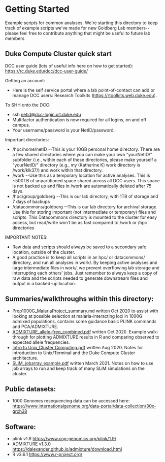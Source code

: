 # Getting Started
Example scripts for common analyses. We're starting this directory to keep track of example scripts we've made for new Goldberg Lab members-- please feel free to contribute anything that might be useful to future lab members.

## Duke Compute Cluster quick start
DCC user guide (lots of useful info here on how to get started): https://rc.duke.edu/dcc/dcc-user-guide/

Getting an account:
- Here is the self service portal where a lab point-of-contact can add or manage DCC users: Research Toolkits (https://rtoolkits.web.duke.edu).

To SHH onto the DCC: 
- ssh netid@dcc-login.oit.duke.edu
- Multifactor authentication is now required for all logins, on and off campus.  
- Your username/password is your NetID/password.

Important directories:
- /hpc/home/netID --This is your 10GB personal home directory. There are a few shared directories where you can make your own “yourNetID/” subfolder (i.e., within each of these directories, please make yourself a "yourNetID/" directory (e.g., my (Katharine K) work directory is /work/klk37/) and work within that directory. 
- /work  --Use this as a temporary location for active analyses. This is ~500TB of unpartitioned space shared across all DCC users. This space is not backed up and files in /work are automatically deleted after 75 days.
- /hpc/group/goldberg --This is our lab directory, with 1TB of storage and 7 days of backups
- /datacommons/goldberg --This is our lab directory for archival storage. Use this for storing important (not intermediate or temporary) files and scripts. This Datacommons directory is mounted to the cluster for easy access, but read/write won’t be as fast compared to /work or /hpc directories


IMPORTANT NOTES:
- Raw data and scripts should always be saved to a secondary safe location, outside of the cluster.
- A good practice is to keep all scripts in an hpc/ or datacommons/ directory, and run all analyses in work/. By keeping active analyses and large intermediate files in work/, we prevent overflowing lab storage and interrupting each others’ jobs. Just remember to always keep a copy of raw data and the scripts needed to generate downstream files and output in a backed-up location.

## Summaries/walkthroughs within this directory:
- [Prep1000G_MalariaProject_summary.md](./Prep1000G_MalariaProject_summary.md) written Oct 2020 to assist with looking at possible selection at malaria-interacting loci in 1000G admixed populations. contains some guidance basic PLINK commands and PCA/ADMIXTURE.
- [ADMIXTURE_allele-freq_combined.pdf](./ADMIXTURE_allele-freq_combined.pdf) written Oct 2020. Example walk-through for plotting ADMIXTURE results in R and comparing observed to expected allele frequencies.
- [Intro to Unix_Cluster Computing.pdf](./Intro%20to%20Unix_Cluster%20Computing.pdf) written Aug 2020. Notes for introduction to Unix/Terminal and the Duke Compute Cluster architecture.
- [SLiM_jobarray_example.pdf](./SLiM_jobarray_example.pdf) written March 2021. Notes on how to use job arrays to run and keep track of many SLiM simulations on the cluster.

## Public datasets:
- 1000 Genomes resequencing data can be accessed here: https://www.internationalgenome.org/data-portal/data-collection/30x-grch38 

## Software:
- plink v1.9 https://www.cog-genomics.org/plink/1.9/
- ADMIXTURE v1.3.0 https://dalexander.github.io/admixture/download.html
- R v3.6.1 https://www.r-project.org/


